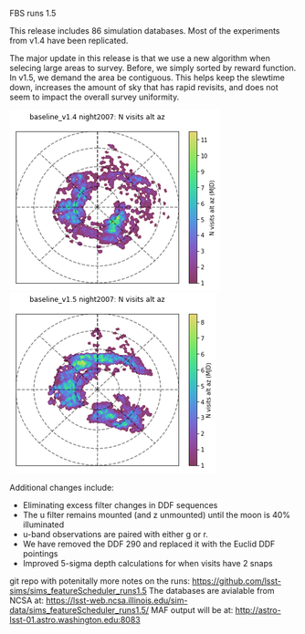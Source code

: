 FBS runs 1.5

This release includes 86 simulation databases. Most of the experiments from v1.4 have been replicated.

The major update in this release is that we use a new algorithm when selecing large areas to survey. Before, we simply sorted by reward function. In v1.5, we demand the area be contiguous. This helps keep the slewtime down, increases the amount of sky that has rapid revisits, and does not seem to impact the overall survey uniformity.


![](thumb.baseline_v1_4_N_visits_alt_az_night2007_HEAL_SkyMap.png) 
![](thumb.baseline_v1_5_N_visits_alt_az_night2007_HEAL_SkyMap.png)


Additional changes include:

* Eliminating excess filter changes in DDF sequences
* The u filter remains mounted (and z unmounted) until the moon is 40% illuminated
* u-band observations are paired with either g or r. 
* We have removed the DDF 290 and replaced it with the Euclid DDF pointings
* Improved 5-sigma depth calculations for when visits have 2 snaps


git repo with potenitally more notes on the runs: https://github.com/lsst-sims/sims_featureScheduler_runs1.5
The databases are avialable from NCSA at: https://lsst-web.ncsa.illinois.edu/sim-data/sims_featureScheduler_runs1.5/
MAF output will be at:  http://astro-lsst-01.astro.washington.edu:8083

